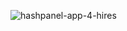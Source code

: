 ![hashpanel-app-4-hires](https://cloud.githubusercontent.com/assets/1009114/6702616/a7ad19b6-cd04-11e4-9d6f-344cf6e39dc4.gif)
